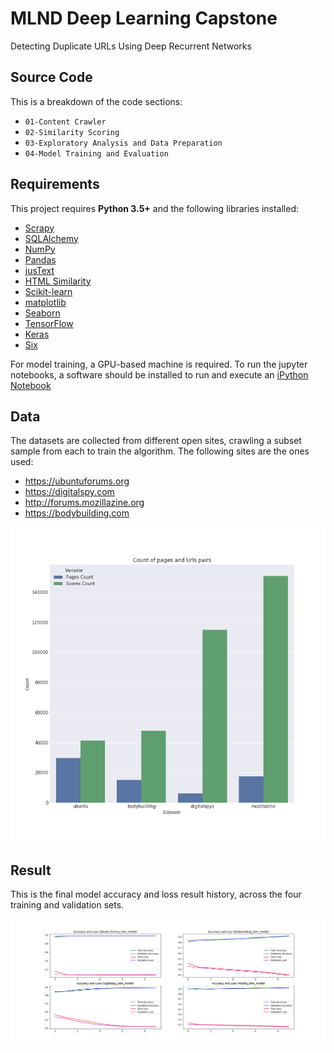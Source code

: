 # MLND Deep Learning Capstone
Detecting Duplicate URLs Using Deep Recurrent Networks

## Source Code
This is a breakdown of the code sections:
- `01-Content Crawler`
- `02-Similarity Scoring`
- `03-Exploratory Analysis and Data Preparation`
- `04-Model Training and Evaluation`


## Requirements

This project requires **Python 3.5+** and the following libraries installed:

- [Scrapy](https://scrapy.org/)
- [SQLAlchemy](https://www.sqlalchemy.org/)
- [NumPy](http://www.numpy.org/)
- [Pandas](https://pandas.pydata.org/)
- [jusText](https://github.com/miso-belica/jusText)
- [HTML Similarity](https://github.com/matiskay/html-similarity)
- [Scikit-learn](http://scikit-learn.org/stable/)
- [matplotlib](http://matplotlib.org/)
- [Seaborn](https://seaborn.pydata.org/)
- [TensorFlow](http://www.tensorflow.org/)
- [Keras](https://keras.io/)
- [Six](http://pypi.python.org/pypi/six/)


For model training, a GPU-based machine is required. To run the jupyter notebooks, a software should be installed to run and execute an [iPython Notebook](http://ipython.org/notebook.html)


## Data

The datasets are collected from different open sites, crawling a subset sample from each to train the algorithm. The following sites are the ones used:

-	https://ubuntuforums.org
-	https://digitalspy.com
-	http://forums.mozillazine.org
-	https://bodybuilding.com

![barplot](https://github.com/lazem/MLND-Capstone/blob/master/Proposal/images/barplot.png)


 ## Result

This is the final model accuracy and loss result history, across the four training and validation sets.

![result](https://github.com/lazem/MLND-Capstone/blob/master/Proposal/images/result.png)

